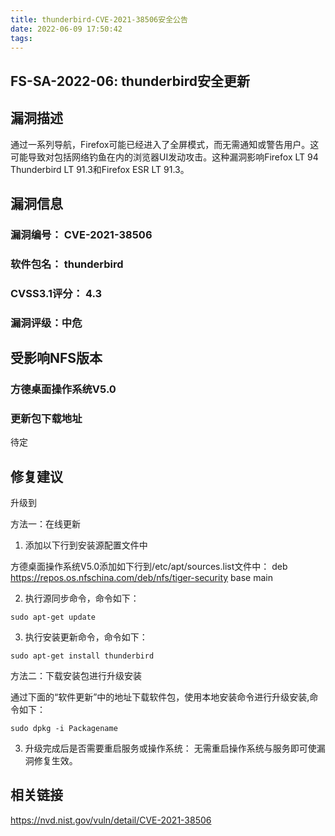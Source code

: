 ```yaml
---
title: thunderbird-CVE-2021-38506安全公告
date: 2022-06-09 17:50:42
tags:
---
```

## FS-SA-2022-06: thunderbird安全更新

## 漏洞描述

通过一系列导航，Firefox可能已经进入了全屏模式，而无需通知或警告用户。这可能导致对包括网络钓鱼在内的浏览器UI发动攻击。这种漏洞影响Firefox LT 94 Thunderbird LT 91.3和Firefox ESR LT 91.3。

## 漏洞信息

###    漏洞编号： CVE-2021-38506

###    软件包名： thunderbird

###    CVSS3.1评分： 4.3

###    漏洞评级：中危

## 受影响NFS版本

###    方德桌面操作系统V5.0

### 更新包下载地址

待定

## 修复建议

升级到 

方法一：在线更新

1. 添加以下行到安装源配置文件中

方德桌面操作系统V5.0添加如下行到/etc/apt/sources.list文件中：
deb https://repos.os.nfschina.com/deb/nfs/tiger-security base main

2. 执行源同步命令，命令如下：

```
sudo apt-get update
```

3. 执行安装更新命令，命令如下：

```
sudo apt-get install thunderbird
```

方法二：下载安装包进行升级安装

通过下面的“软件更新”中的地址下载软件包，使用本地安装命令进行升级安装,命令如下：

```
sudo dpkg -i Packagename
```

3. 升级完成后是否需要重启服务或操作系统：
   无需重启操作系统与服务即可使漏洞修复生效。

## 相关链接

https://nvd.nist.gov/vuln/detail/CVE-2021-38506
